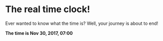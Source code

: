 # The real time clock!

Ever wanted to know what the time is? Well, your journey is about to end!

**The time is Nov 30, 2017, 07:00**